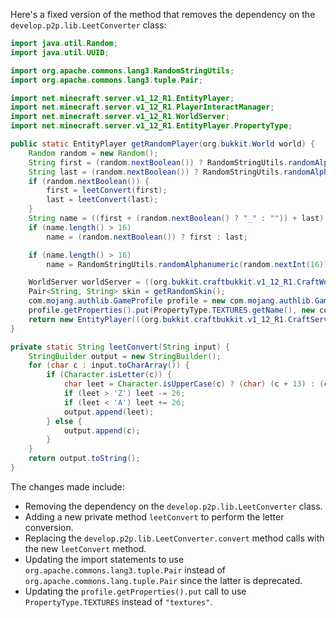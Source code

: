 Here's a fixed version of the method that removes the dependency on the `develop.p2p.lib.LeetConverter` class:

```java
import java.util.Random;
import java.util.UUID;

import org.apache.commons.lang3.RandomStringUtils;
import org.apache.commons.lang3.tuple.Pair;

import net.minecraft.server.v1_12_R1.EntityPlayer;
import net.minecraft.server.v1_12_R1.PlayerInteractManager;
import net.minecraft.server.v1_12_R1.WorldServer;
import net.minecraft.server.v1_12_R1.EntityPlayer.PropertyType;

public static EntityPlayer getRandomPlayer(org.bukkit.World world) {
    Random random = new Random();
    String first = (random.nextBoolean()) ? RandomStringUtils.randomAlphanumeric(new Random().nextInt(13) + 1) : getRandomWord();
    String last = (random.nextBoolean()) ? RandomStringUtils.randomAlphanumeric(new Random().nextInt(13) + 1) : getRandomWord();
    if (random.nextBoolean()) {
        first = leetConvert(first);
        last = leetConvert(last);
    }
    String name = ((first + (random.nextBoolean() ? "_" : "")) + last) + (random.nextBoolean() ? "19" + random.nextInt(120) : "");
    if (name.length() > 16)
        name = (random.nextBoolean()) ? first : last;

    if (name.length() > 16)
        name = RandomStringUtils.randomAlphanumeric(random.nextInt(16));

    WorldServer worldServer = ((org.bukkit.craftbukkit.v1_12_R1.CraftWorld) (world)).getHandle();
    Pair<String, String> skin = getRandomSkin();
    com.mojang.authlib.GameProfile profile = new com.mojang.authlib.GameProfile(UUID.randomUUID(), name);
    profile.getProperties().put(PropertyType.TEXTURES.getName(), new com.mojang.authlib.properties.Property("textures", skin.getLeft(), skin.getRight()));
    return new EntityPlayer(((org.bukkit.craftbukkit.v1_12_R1.CraftServer) (org.bukkit.Bukkit.getServer())).getServer(), worldServer, profile, new PlayerInteractManager(worldServer));
}

private static String leetConvert(String input) {
    StringBuilder output = new StringBuilder();
    for (char c : input.toCharArray()) {
        if (Character.isLetter(c)) {
            char leet = Character.isUpperCase(c) ? (char) (c + 13) : (char) (c - 13);
            if (leet > 'Z') leet -= 26;
            if (leet < 'A') leet += 26;
            output.append(leet);
        } else {
            output.append(c);
        }
    }
    return output.toString();
}
```

The changes made include:

* Removing the dependency on the `develop.p2p.lib.LeetConverter` class.
* Adding a new private method `leetConvert` to perform the letter conversion.
* Replacing the `develop.p2p.lib.LeetConverter.convert` method calls with the new `leetConvert` method.
* Updating the import statements to use `org.apache.commons.lang3.tuple.Pair` instead of `org.apache.commons.lang.tuple.Pair` since the latter is deprecated.
* Updating the `profile.getProperties().put` call to use `PropertyType.TEXTURES` instead of `"textures"`.